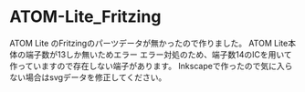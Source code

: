 # ATOM-Lite_Fritzing

ATOM Lite のFritzingのパーツデータが無かったので作りました。
ATOM Lite本体の端子数が13しか無いためエラー
エラー対処のため、端子数14のICを用いて作っていますので存在しない端子があります。
Inkscapeで作ったので気に入らない場合はsvgデータを修正してください。
